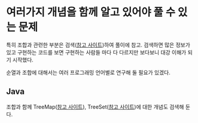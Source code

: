 # 여러가지 개념을 함께 알고 있어야 풀 수 있는 문제

특히 조합과 관련한 부분은 검색([참고 사이트](https://jun-choi-4928.medium.com/javascript%EB%A1%9C-%EC%88%9C%EC%97%B4%EA%B3%BC-%EC%A1%B0%ED%95%A9-%EC%95%8C%EA%B3%A0%EB%A6%AC%EC%A6%98-%EA%B5%AC%ED%98%84%ED%95%98%EA%B8%B0-21df4b536349))하여 풀이에 참고. 검색하면 많은 정보가 있고 구현하는 코드를 보면 구현하는 사람들 마다 다 다르지만 보다보니 대강 이해가 되기 시작했다.

순열과 조합에 대해서는 여러 프로그래밍 언어별로 연구해 둘 필요가 있겠다.

## Java

조합과 함께 TreeMap([참고 사이트](https://tomining.tistory.com/168)), TreeSet([참고 사이트](https://pridiot.tistory.com/72))에 대한 개념도 검색해 둔다.

